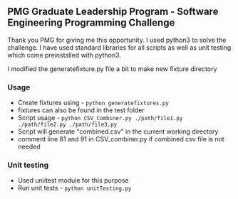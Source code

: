 ## PMG Graduate Leadership Program - Software Engineering Programming Challenge
Thank you PMG for giving me this opportunity. I used python3 to solve the challenge. I have used standard libraries for all scripts as well as unit testing which come preinstalled with python3. 

I modified the generatefixture.py file a bit to make new fixture directory



### Usage
- Create fixtures using  - ``` python generatefixtures.py ``` 
- fixtures can also be found in the test folder
- Script usage - ``` python CSV_Combiner.py ./path/file1.py ./path/file2.py ./path/file3.py ```
- Script will generate "combined.csv" in the current working directory
- comment line 81 and 91 in CSV_combiner.py if combined csv file is not needed 

### Unit testing
- Used uniitest module for this purpose
- Run unit tests - ```python unitTesting.py```

